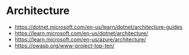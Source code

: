 # Architecture

- https://dotnet.microsoft.com/en-us/learn/dotnet/architecture-guides
- https://learn.microsoft.com/en-us/dotnet/architecture/	
-	https://learn.microsoft.com/en-us/azure/architecture/
- https://owasp.org/www-project-top-ten/

